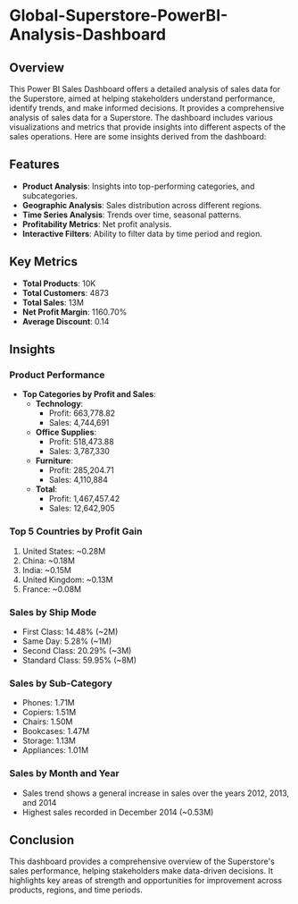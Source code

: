# Global-Superstore-PowerBI-Analysis-Dashboard


## Overview

This Power BI Sales Dashboard offers a detailed analysis of sales data for the Superstore, aimed at helping stakeholders understand performance, identify trends, and make informed decisions. It provides a comprehensive analysis of sales data for a Superstore. The dashboard includes various visualizations and metrics that provide insights into different aspects of the sales operations. Here are some insights derived from the dashboard:

## Features

- **Product Analysis**: Insights into top-performing categories, and subcategories.
- **Geographic Analysis**: Sales distribution across different regions.
- **Time Series Analysis**: Trends over time, seasonal patterns.
- **Profitability Metrics**: Net profit analysis.
- **Interactive Filters**: Ability to filter data by time period and region.


## Key Metrics

- **Total Products**: 10K
- **Total Customers**: 4873
- **Total Sales**: 13M
- **Net Profit Margin**: 1160.70%
- **Average Discount**: 0.14

## Insights

### Product Performance

- **Top Categories by Profit and Sales**:
  - **Technology**:
    - Profit: 663,778.82
    - Sales: 4,744,691
  - **Office Supplies**:
    - Profit: 518,473.88
    - Sales: 3,787,330
  - **Furniture**:
    - Profit: 285,204.71
    - Sales: 4,110,884
  - **Total**:
    - Profit: 1,467,457.42
    - Sales: 12,642,905

### Top 5 Countries by Profit Gain

1. United States: ~0.28M
2. China: ~0.18M
3. India: ~0.15M
4. United Kingdom: ~0.13M
5. France: ~0.08M

### Sales by Ship Mode

- First Class: 14.48% (~2M)
- Same Day: 5.28% (~1M)
- Second Class: 20.29% (~3M)
- Standard Class: 59.95% (~8M)

### Sales by Sub-Category

- Phones: 1.71M
- Copiers: 1.51M
- Chairs: 1.50M
- Bookcases: 1.47M
- Storage: 1.13M
- Appliances: 1.01M

### Sales by Month and Year

- Sales trend shows a general increase in sales over the years 2012, 2013, and 2014
- Highest sales recorded in December 2014 (~0.53M)


## Conclusion

This dashboard provides a comprehensive overview of the Superstore's sales performance, helping stakeholders make data-driven decisions. It highlights key areas of strength and opportunities for improvement across products, regions, and time periods.
